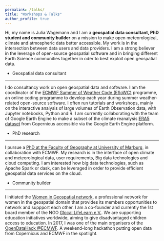 ```yaml
---
permalink: /talks/
title: "Workshops & Talks"
author_profile: true
---
```



Hi, my name is Julia Wagemann and I am a **geospatial data consultant, PhD student and community builder** on a mission to make open meteorological, climate and atmospheric data better accessible. My work is in the intersection between data users and data providers. I am a strong believer in the leverage of open-source geospatial software and in bringing different Earth Science communities together in oder to best exploit open geospatial data.

- Geospatial data consultant
------
I do consultancy work on open geospatial data and software. I am the coordinator of the [ECMWF Summer of Weather Code (ESoWC)](https://github.com/esowc) programme, an online coding programme to develop each year during summer weather-related open-source software. I often run tutorials and workshops, mainly on the interactive analysis of large volumes of Earth Observation data, with Jupyter notebooks, Python and R. I am currently collaborating with the team of Google Earth Engine to make a subset of the climate reanalysis [ERA5 dataset](https://cds.climate.copernicus.eu/cdsapp#!/dataset/reanalysis-era5-single-levels?tab=overview) from Copernicus accessible via the Google Earth Engine platform.

- PhD research
------
I pursue a [PhD at the Faculty of Geography at University of Marburg](http://vhrz669.hrz.uni-marburg.de/lcrs/content_subprojects.do?phase=1&subpage=aims&subprojectid=1013), in collaboration with ECMWF. My research is in the interface of open climate and meteorological data, user requirements, Big data technologies and cloud computing. I am interested how big data technologies, such as Apache Spark or dask, can be leveraged in order to provide efficient geospatial data services on the cloud.

- Community builder
------
I initiated the [Women in Geospatial network](http://twitter.com/geospatialwomen), a professional network for women in the geospatial domain that provides its members opportunities to network and suppport each other.
I am a co-founder and currently the 1st board member of the NGO [Glocal LifeLearn e.V.](https://glocal-lifelearn.org). We are supporting education initiatives worldwide, aiming to give disadvantaged children access to education. 
In 2017, I was one of the main organisers of the [OpenDataHack @ECMWF](https://www.ecmwf.int/en/learning/workshops/opendatahack-ecmwf-beyond-weather-explore-creative-uses-open-data). A weekend-long hackathon putting open data from Copernicus and ECMWF in the spotlight.



